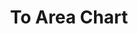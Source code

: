 ---
title: To Area Chart
position:
parameters:
  - name:
    content:
content_markdown: |-
  Welcome to the GraphJS Library.

left_code_blocks:
  - code_block:
    title:
    language:
right_code_blocks:
  - code_block:
    title:
    language:
---